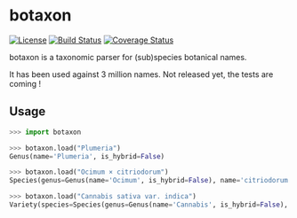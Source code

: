 botaxon
=======

[![License](https://img.shields.io/github/license/ggueret/botaxon.svg)](https://github.com/ggueret/botaxon/blob/master/LICENSE)
[![Build Status](https://img.shields.io/travis/ggueret/botaxon/master.svg)](https://travis-ci.org/ggueret/botaxon)
[![Coverage Status](https://img.shields.io/coveralls/github/ggueret/botaxon/master.svg)](https://coveralls.io/github/ggueret/botaxon?branch=master)

botaxon is a taxonomic parser for (sub)species botanical names.

It has been used against 3 million names. Not released yet, the tests are coming !


Usage
-----

```python
>>> import botaxon

>>> botaxon.load("Plumeria")
Genus(name='Plumeria', is_hybrid=False)

>>> botaxon.load("Ocimum × citriodorum")
Species(genus=Genus(name='Ocimum', is_hybrid=False), name='citriodorum', is_hybrid=True)

>>> botaxon.load("Cannabis sativa var. indica")
Variety(species=Species(genus=Genus(name='Cannabis', is_hybrid=False), name='sativa', is_hybrid=False), name='indica')
```